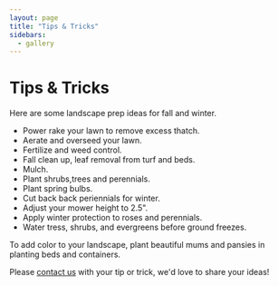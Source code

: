 ```yaml
---
layout: page
title: "Tips & Tricks"
sidebars:
  - gallery
---
```



# Tips & Tricks

Here are some landscape prep ideas for fall and winter.


- Power rake your lawn to remove excess thatch.
- Aerate and overseed your lawn.
- Fertilize and weed control.
- Fall clean up, leaf removal from turf and beds.
- Mulch.
- Plant shrubs,trees and perennials.
- Plant spring bulbs.
- Cut back back periennials for winter.
- Adjust your mower height to 2.5".
- Apply winter protection to roses and perennials.
- Water tress, shrubs, and evergreens before ground freezes.

To add color to your landscape, plant beautiful mums and pansies in planting beds and containers.

Please [contact us](/contact) with your tip or trick, we'd love to share your ideas!